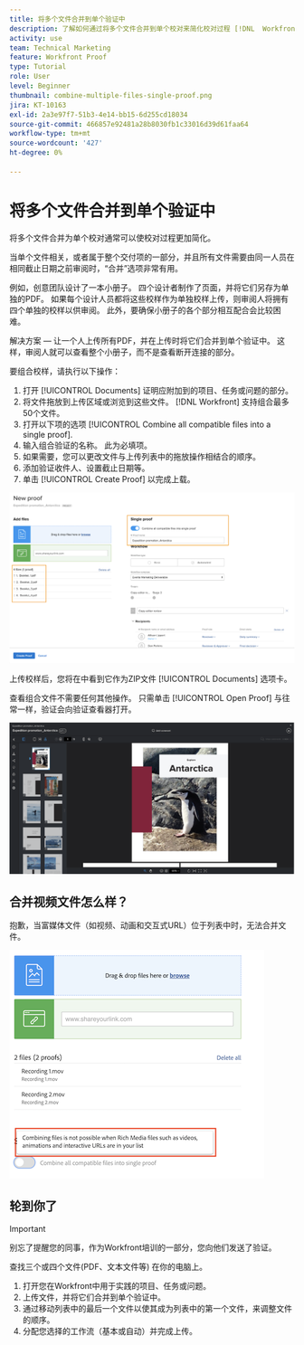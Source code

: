```yaml
---
title: 将多个文件合并到单个验证中
description: 了解如何通过将多个文件合并到单个校对来简化校对过程 [!DNL  Workfront].
activity: use
team: Technical Marketing
feature: Workfront Proof
type: Tutorial
role: User
level: Beginner
thumbnail: combine-multiple-files-single-proof.png
jira: KT-10163
exl-id: 2a3e97f7-51b3-4e14-bb15-6d255cd18034
source-git-commit: 466857e92481a28b8030fb1c33016d39d61faa64
workflow-type: tm+mt
source-wordcount: '427'
ht-degree: 0%

---
```


# 将多个文件合并到单个验证中

将多个文件合并为单个校对通常可以使校对过程更加简化。

当单个文件相关，或者属于整个交付项的一部分，并且所有文件需要由同一人员在相同截止日期之前审阅时，“合并”选项非常有用。

例如，创意团队设计了一本小册子。 四个设计者制作了页面，并将它们另存为单独的PDF。 如果每个设计人员都将这些校样作为单独校样上传，则审阅人将拥有四个单独的校样以供审阅。 此外，要确保小册子的各个部分相互配合会比较困难。

解决方案 — 让一个人上传所有PDF，并在上传时将它们合并到单个验证中。 这样，审阅人就可以查看整个小册子，而不是查看断开连接的部分。

要组合校样，请执行以下操作：

1. 打开 [!UICONTROL Documents] 证明应附加到的项目、任务或问题的部分。
2. 将文件拖放到上传区域或浏览到这些文件。 [!DNL Workfront] 支持组合最多50个文件。
3. 打开以下项的选项 [!UICONTROL Combine all compatible files into a single proof].
4. 输入组合验证的名称。 此为必填项。
5. 如果需要，您可以更改文件与上传列表中的拖放操作相结合的顺序。
6. 添加验证收件人、设置截止日期等。
7. 单击 [!UICONTROL Create Proof] 以完成上载。

![的图像 [!UICONTROL New proof] “已上载文件”列表和 [!UICONTROL Single proof] 高亮显示的部分。](assets/combine-proofs.png)

上传校样后，您将在中看到它作为ZIP文件 [!UICONTROL Documents] 选项卡。

查看组合文件不需要任何其他操作。 只需单击 [!UICONTROL Open Proof] 与往常一样，验证会向验证查看器打开。

![显示具有多页验证的验证查看器的图像。](assets/combine-proofs-2.png)

## 合并视频文件怎么样？

抱歉，当富媒体文件（如视频、动画和交互式URL）位于列表中时，无法合并文件。

![错误消息的图像，说明您无法合并视频文件。](assets/combine-proofs-error.png)


## 轮到你了

>[!IMPORTANT]
>
>别忘了提醒您的同事，作为Workfront培训的一部分，您向他们发送了验证。


查找三个或四个文件(PDF、文本文件等) 在你的电脑上。

1. 打开您在Workfront中用于实践的项目、任务或问题。
1. 上传文件，并将它们合并到单个验证中。
1. 通过移动列表中的最后一个文件以使其成为列表中的第一个文件，来调整文件的顺序。
1. 分配您选择的工作流（基本或自动）并完成上传。



<!--
##Learn more
* Create a multi-page proof
-->
